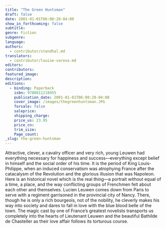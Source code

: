 ```yaml
---
title: "The Green Huntsman"
draft: false
date: 2001-01-01T06:00:28-04:00
show_in_forthcoming: false
subtitle:
genre: Fiction
subgenre:
language:
authors:
  - contributor/stendhal.md
translators:
  - contributor/louise-varese.md
editors:
contributors:
featured_image:
description:
editions:
  - binding: Paperback
    isbn: 9780811218955
    publication_date: 2001-01-01T06:00:28-04:00
    cover_image: /images/thegreenhuntsman.JPG
    forsale: false
    saleprice:
    shipping_charge:
    price_us: 23.95
    price_cn:
    trim_size:
    Page_count:
_slug: the-green-huntsman
---
```


Attractive, clever, a cavalry officer and very rich, young Leuwen had everything necessary for happiness and success––everything except belief in himself and the social order of his time. It is the period of King Louis-Philippe, when an induced conservatism was atrophying France after the catacalysm of the Revolution and the glorious illusion that was Napoleon. Here is an historical novel which is the real thing––a portrait without equal of a time, a place, and the way conflicting groups of Frenchmen felt about each other and themselves. Lucien Leuwen comes down from Paris to serve with a regiment garrisoned in the provincial city of Nancy. There, though he is only a rich bourgeois, not of the nobility, he cleverly makes his way into society and dares to fall in love with the blue blood belle of the town. The magic cast by one of France’s greatest novelists transports us completely into the hearts of Lieutenant Leuwen and the beautiful Bathilde de Chasteller as their love affair follows its torturous course.

